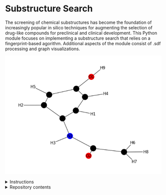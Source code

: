 # Substructure Search

The screening of chemical substructures has become the foundation of increasingly popular in silico techniques for augmenting the selection of drug-like compounds for preclinical and clinical development. This Python module focuses on implementing a substructure search that relies on a fingerprint-based agorithm. Additional aspects of the module consist of .sdf processing and graph visualizations. 

![image](images/image.png)

<details>
<summary>Instructions</summary>
In order to run the script, the sutructure and substrucure .sdf files must be within the test_compounds directory. 

- Build environment
    - ./build_image.sh

- Set up environment
    - ./interactive.sh

- Change to subdirectory
    - cd src

- Run executable
    - python molecule.py -sdf_file {structure_sdf_file} {substructure_sdf_file}
</details>

<details>
<summary>Repository contents</summary>
- src

    - molecule.py: source code for the substructure screen

    - example.ipynb: jupyter notebook demonstrating examples of the substructure screen and visulations

    - provided.py: source code for sdf processing 

    - test.py: pytests for molecule.py
</details>








